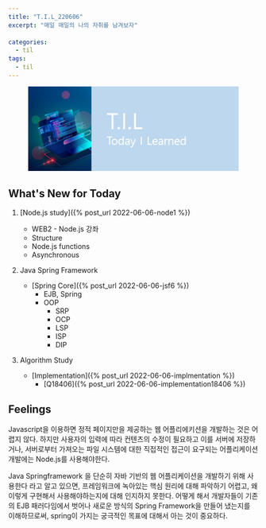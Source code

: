 ```yaml
---
title: "T.I.L_220606"
excerpt: "매일 매일의 나의 자취를 남겨보자"

categories:
  - til
tags:
  - til
---
```

<figure>
    <img src="/assets/images/til_image.png">
</figure>

## What's New for Today     
1. [Node.js study]({% post_url 2022-06-06-node1 %})
    - WEB2 - Node.js 강좌
    - Structure
    - Node.js functions
    - Asynchronous

2. Java Spring Framework
    - [Spring Core]({% post_url 2022-06-06-jsf6 %})
        - EJB, Spring
        - OOP
            - SRP
            - OCP
            - LSP
            - ISP
            - DIP 

3. Algorithm Study
    - [Implementation]({% post_url 2022-06-06-implmentation %})
        - [Q18406]({% post_url 2022-06-06-implementation18406 %})

## Feelings
Javascript을 이용하면 정적 페이지만을 제공하는 웹 어플리에키션을 개발하는 것은 어렵지 않다. 하지만 사용자의 입력에 따라 컨텐츠의 수정이 필요하고 이를 서버에 저장하거나, 서버로부터 가져오는 파일 시스템에 대한 직접적인 접근이 요구되는 어플리케이션 개발에는 Node.js를 사용해야한다.

Java Springframework 을 단순히 자바 기반의 웹 어플리케이션을 개발하기 위해 사용한다 라고 알고 있으면, 프레임워크에 녹아있는 핵심 원리에 대해 파악하기 어렵고, 왜 이렇게 구현해서 사용해야하는지에 대해 인지하지 못한다. 어떻게 해서 개발자들이 기존의 EJB 패러다임에서 벗어나 새로운 방식의 Spring Framework을 만들어 냈는지를 이해하므로써, spring이 가지는 궁극적인 목표에 대해서 아는 것이 중요하다.






